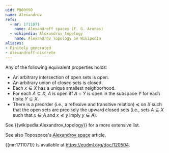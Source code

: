 ```yaml
---
uid: P000090
name: Alexandrov
refs:
  - mr: 1711071
    name: Alexandroff spaces (F. G. Arenas)
  - wikipedia: Alexandrov_topology
    name: Alexandrov Topology on Wikipedia
aliases:
- Finitely generated
- Alexandroff-discrete
---
```


Any of the following equivalent properties holds:

* An arbitrary intersection of open sets is open.
* An arbitrary union of closed sets is closed.
* Each $x \in X$ has a unique smallest neighborhood.
* For each $A \subseteq X$, $A$ is open iff $A \cap Y$ is open in the subspace $Y$ for each finite $Y \subseteq X$.
* There is a preorder (i.e., a reflexive and transitive relation) $\preceq$ on $X$ such that the open sets are precisely the upward closed sets (i.e., sets $A\subseteq X$ such that $x\in A$ and $x\preceq y$ imply $y\in A$).

See {{wikipedia:Alexandrov_topology}} for a more extensive list.

See also Topospace's [Alexandrov space](http://topospaces.subwiki.org/wiki/Alexandrov_space) article.

{{mr:1711071}} is available at <https://eudml.org/doc/120504>.
